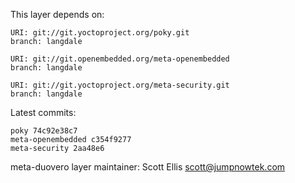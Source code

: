 This layer depends on:

    URI: git://git.yoctoproject.org/poky.git
    branch: langdale

    URI: git://git.openembedded.org/meta-openembedded
    branch: langdale

    URI: git://git.yoctoproject.org/meta-security.git
    branch: langdale

Latest commits:

    poky 74c92e38c7
    meta-openembedded c354f9277
    meta-security 2aa48e6

meta-duovero layer maintainer: Scott Ellis <scott@jumpnowtek.com>
